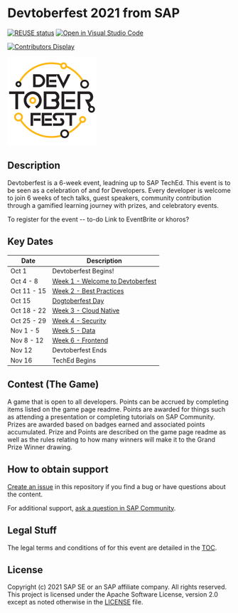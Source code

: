 # Devtoberfest 2021 from SAP
[![REUSE status](https://api.reuse.software/badge/github.com/SAP-samples/devtoberfest-2021)](https://api.reuse.software/info/github.com/SAP-samples/devtoberfest-2021)
[![Open in Visual Studio Code](https://open.vscode.dev/badges/open-in-vscode.svg)](https://open.vscode.dev/SAP-samples/devtoberfest-2021)

[![Contributors Display](https://badges.pufler.dev/contributors/SAP-samples/devtoberfest-2021?size=50&padding=5&bots=false)](https://badges.pufler.dev)

<img src="./images/Devtoberfest.jpg" width="200">

## Description

Devtoberfest is a 6-week event, leadning up to SAP TechEd. This event is to be seen as a celebration of and for Developers. Every developer is welcome to join 6 weeks of tech talks, guest speakers, community contribution through a gamified learning journey with prizes, and celebratory events.

To register for the event -- to-do Link to EventBrite or khoros?

## Key Dates

| Date | Description | 
| ---------------- | ---------------- |
| Oct 1 | Devtoberfest Begins! |
| Oct 4 - 8 | [Week 1 - Welcome to Devtoberfest](topics/Week1_Welcome/README.md) |
| Oct 11 - 15 | [Week 2 - Best Practices](topics/Week2_Best_Practices/README.md) |
| Oct 15 | [Dogtoberfest Day](topics/Dogtoberfest/README.md) |
| Oct 18 - 22 | [Week 3 - Cloud Native](topics/Week3_Cloud_Native/README.md) |
| Oct 25 - 29 | [Week 4 - Security](topics/Week4_Security/README.md) |
| Nov 1 - 5 | [Week 5 - Data](topics/Week5_Data/README.md) |
| Nov 8 - 12 | [Week 6 - Frontend](topics/Week6_Frontend/README.md) | 
| Nov 12 | Devtoberfest Ends |
| Nov 16 | TechEd Begins


## Contest (The Game)

A game that is open to all developers.  Points can be accrued by completing items listed on the game page readme.  Points are awarded for things such as attending a presentation or completing tutorials on SAP Community. Prizes are awarded based on badges earned and associated points accumulated.  Prize and Points are described on the game page readme as well as the rules relating to how many winners will make it to the Grand Prize Winner drawing.


## How to obtain support

[Create an issue](https://github.com/SAP-samples/devtoberfest-2021/issues) in this repository if you find a bug or have questions about the content.
 
For additional support, [ask a question in SAP Community](https://answers.sap.com/questions/ask.html).

## Legal Stuff

The legal terms and conditions of for this event are detailed in the [TOC](TOC.md).

## License
Copyright (c) 2021 SAP SE or an SAP affiliate company. All rights reserved. This project is licensed under the Apache Software License, version 2.0 except as noted otherwise in the [LICENSE](LICENSES/Apache-2.0.txt) file.
